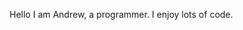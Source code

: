 Hello I am Andrew, a programmer. I enjoy lots of code.

<!---
AndyHud411/AndyHud411 is a ✨ special ✨ repository because its `README.md` (this file) appears on your GitHub profile.
You can click the Preview link to take a look at your changes.
--->
